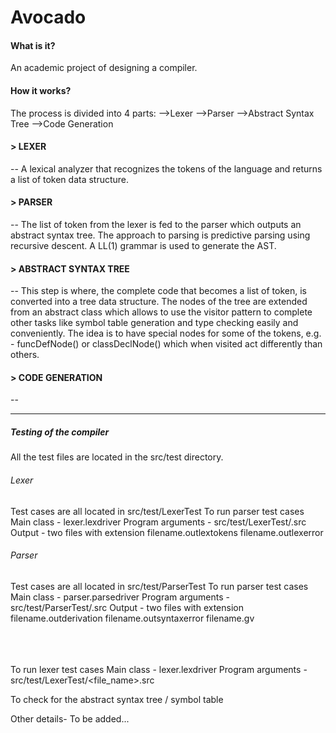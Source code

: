 <h1>Avocado</h1>

<h4> What is it? </h3>

An academic project of designing a compiler.

<h4> How it works?</h4>

The process is divided into 4 parts:
-->Lexer
-->Parser
-->Abstract Syntax Tree
-->Code Generation

<h4> > LEXER</h4>
--
A lexical analyzer that recognizes the tokens of the language and returns a list of token data structure.

<h4> > PARSER</h4>
--
The list of token from the lexer is fed to the parser which outputs an abstract syntax tree. The approach
to parsing is predictive parsing using recursive descent.
A LL(1) grammar is used to generate the AST.

<h4> > ABSTRACT SYNTAX TREE</h4>
--
This step is where, the complete code that becomes a list of token, is converted into a tree data structure.
The nodes of the tree are extended from an abstract class which allows to use the visitor pattern to complete
other tasks like symbol table generation and type checking easily and conveniently.
The idea is to have special nodes for some of the tokens, e.g. - funcDefNode() or classDeclNode() which when 
visited act differently than others.

<h4> > CODE GENERATION</h4>
--

---


<h5>Testing of the compiler</h5>

All the test files are located in the src/test directory.

<h6>Lexer</h6>
Test cases are all located in src/test/LexerTest
To run parser test cases
Main class - lexer.lexdriver
Program arguments - src/test/LexerTest/<file_name>.src
Output - two files with extension 
         filename.outlextokens
         filename.outlexerror


<h6>Parser</h6>
Test cases are all located in src/test/ParserTest
To run parser test cases
Main class - parser.parsedriver
Program arguments - src/test/ParserTest/<file_name>.src
Output - two files with extension 
         filename.outderivation
         filename.outsyntaxerror
         filename.gv


<br />
<br />
<br />
<br />

To run lexer test cases
Main class - lexer.lexdriver
Program arguments - src/test/LexerTest/<file_name>.src

To check for the abstract syntax tree / symbol table


Other details-
To be added...